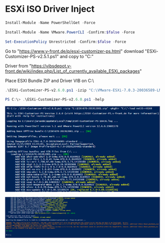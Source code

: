 # ESXi ISO Driver Inject

```` powershell
Install-Module -Name PowerShellGet -Force
````

```` powershell
Install-Module -Name VMware.PowerCLI -Confirm:$false -Force
````

``` powershell
Set-ExecutionPolicy Unrestricted -Confirm:$false -Force
```

Go to "https://www.v-front.de/p/esxi-customizer-ps.html" download "ESXi-Customizer-PS-v2.5.1.ps1" and copy to "C:\"

Driver from "https://vibsdepot.v-front.de/wiki/index.php/List_of_currently_available_ESXi_packages"

Place ESXI Bundle ZIP and Driver VIB on C:\

``` powershell
.\ESXi-Customizer-PS-v2.6.0.ps1 -izip "C:\VMware-ESXi-7.0.3-20036589-LNV-20220714.zip" -pkgDir "C:\" -load net-r8125 -Confirm:$false -Force
```

```` powershell
PS C:\> .\ESXi-Customizer-PS-v2.6.0.ps1 -help
````

![Screenshot1](./ISO_Driver_Inject/Screenshot1.png)

![Screenshot2](./ISO_Driver_Inject/Screenshot2.png)